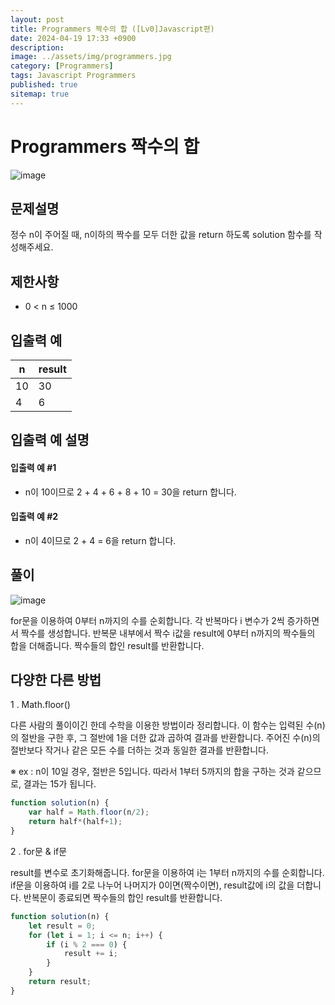 ```yaml
---
layout: post
title: Programmers 짝수의 합 ([Lv0]Javascript편)
date: 2024-04-19 17:33 +0900
description: 
image: ../assets/img/programmers.jpg
category: [Programmers]
tags: Javascript Programmers
published: true
sitemap: true
---
```


# Programmers 짝수의 합

![image](https://github.com/gnlgk/gnlgk.github.io/assets/161431748/c5bb001c-5b1e-452c-8dd7-11700671f6d8)

## 문제설명

정수 n이 주어질 때, n이하의 짝수를 모두 더한 값을 return 하도록 solution 함수를 작성해주세요.

## 제한사항

* 0 < n ≤ 1000

## 입출력 예

|n|result|
|---|---|
|10|30|
|4|6|

## 입출력 예 설명

#### 입출력 예 #1

* n이 10이므로 2 + 4 + 6 + 8 + 10 = 30을 return 합니다.

####  입출력 예 #2

* n이 4이므로 2 + 4 = 6을 return 합니다.

## 풀이

![image](https://github.com/gnlgk/gnlgk.github.io/assets/161431748/e75b38f7-4d18-4e7a-b16c-af0da6bf3d93)

for문을 이용하여 0부터 n까지의 수를 순회합니다. 각 반복마다 i 변수가 2씩 증가하면서 짝수를 생성합니다. 반복문 내부에서 짝수 i값을 result에 0부터 n까지의 짝수들의 합을 더해줍니다. 짝수들의 합인 result를 반환합니다.

## 다양한 다른 방법

1 . Math.floor()

다른 사람의 풀이이긴 한데 수학을 이용한 방법이라 정리합니다. 
이 함수는 입력된 수(n)의 절반을 구한 후, 그 절반에 1을 더한 값과 곱하여 결과를 반환합니다. 주어진 수(n)의 절반보다 작거나 같은 모든 수를 더하는 것과 동일한 결과를 반환합니다.

※ ex : n이 10일 경우, 절반은 5입니다. 따라서 1부터 5까지의 합을 구하는 것과 같으므로, 결과는 15가 됩니다. 

````javascript
function solution(n) {
    var half = Math.floor(n/2);
    return half*(half+1);
}
````

2 . for문 & if문

result를 변수로 초기화해줍니다. for문을 이용하여 i는 1부터 n까지의 수를 순회합니다. if문을 이용하여 i를 2로 나누어 나머지가 0이면(짝수이면), result값에 i의 값을 더합니다. 반복문이 종료되면 짝수들의 합인 result를 반환합니다.

````javascript
function solution(n) {
    let result = 0;
    for (let i = 1; i <= n; i++) {
        if (i % 2 === 0) {
            result += i;            
        }
    }
    return result;
}
````

